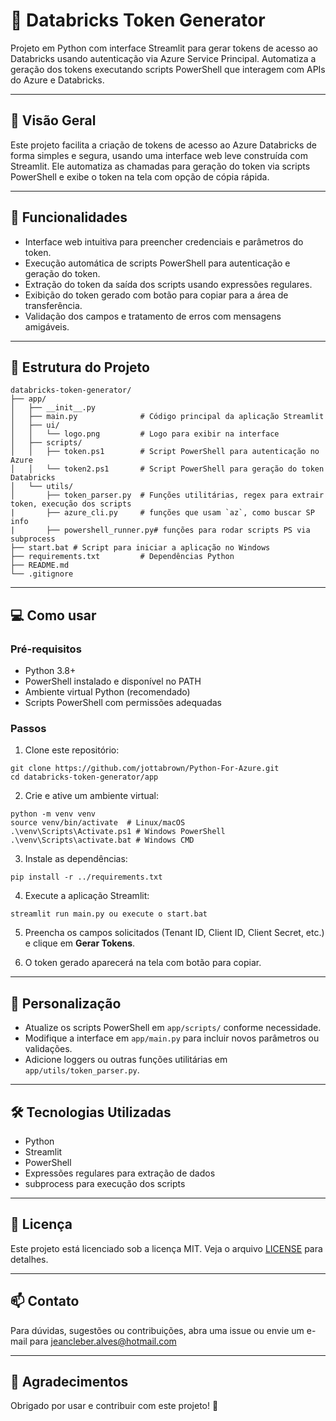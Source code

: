 # 🔐 Databricks Token Generator

Projeto em Python com interface Streamlit para gerar tokens de acesso ao Databricks usando autenticação via Azure Service Principal. Automatiza a geração dos tokens executando scripts PowerShell que interagem com APIs do Azure e Databricks.

---

## 🧩 Visão Geral

Este projeto facilita a criação de tokens de acesso ao Azure Databricks de forma simples e segura, usando uma interface web leve construída com Streamlit. Ele automatiza as chamadas para geração do token via scripts PowerShell e exibe o token na tela com opção de cópia rápida.

---

## 🚀 Funcionalidades

- Interface web intuitiva para preencher credenciais e parâmetros do token.
- Execução automática de scripts PowerShell para autenticação e geração do token.
- Extração do token da saída dos scripts usando expressões regulares.
- Exibição do token gerado com botão para copiar para a área de transferência.
- Validação dos campos e tratamento de erros com mensagens amigáveis.

---

## 📁 Estrutura do Projeto

```
databricks-token-generator/
├── app/
│   ├── __init__.py
│   ├── main.py              # Código principal da aplicação Streamlit
│   ├── ui/
│   │   └── logo.png         # Logo para exibir na interface
│   ├── scripts/
│   │   ├── token.ps1        # Script PowerShell para autenticação no Azure
│   │   └── token2.ps1       # Script PowerShell para geração do token Databricks
│   └── utils/
│       ├── token_parser.py  # Funções utilitárias, regex para extrair token, execução dos scripts
|       ├── azure_cli.py     # funções que usam `az`, como buscar SP info
|       ├── powershell_runner.py# funções para rodar scripts PS via subprocess
├── start.bat # Script para iniciar a aplicação no Windows
├── requirements.txt         # Dependências Python
├── README.md
└── .gitignore
```

---

## 💻 Como usar

### Pré-requisitos

- Python 3.8+
- PowerShell instalado e disponível no PATH
- Ambiente virtual Python (recomendado)
- Scripts PowerShell com permissões adequadas

### Passos

1. Clone este repositório:

```
git clone https://github.com/jottabrown/Python-For-Azure.git
cd databricks-token-generator/app
```

2. Crie e ative um ambiente virtual:

```
python -m venv venv
source venv/bin/activate  # Linux/macOS
.\venv\Scripts\Activate.ps1 # Windows PowerShell
.\venv\Scripts\activate.bat # Windows CMD
```

3. Instale as dependências:

```
pip install -r ../requirements.txt
```

4. Execute a aplicação Streamlit:

```
streamlit run main.py ou execute o start.bat
```

5. Preencha os campos solicitados (Tenant ID, Client ID, Client Secret, etc.) e clique em **Gerar Tokens**.

6. O token gerado aparecerá na tela com botão para copiar.

---

## 🔧 Personalização

- Atualize os scripts PowerShell em `app/scripts/` conforme necessidade.
- Modifique a interface em `app/main.py` para incluir novos parâmetros ou validações.
- Adicione loggers ou outras funções utilitárias em `app/utils/token_parser.py`.

---

## 🛠️ Tecnologias Utilizadas

- Python
- Streamlit
- PowerShell
- Expressões regulares para extração de dados
- subprocess para execução dos scripts

---

## 📄 Licença

Este projeto está licenciado sob a licença MIT. Veja o arquivo [LICENSE](LICENSE) para detalhes.

---

## 📫 Contato

Para dúvidas, sugestões ou contribuições, abra uma issue ou envie um e-mail para jeancleber.alves@hotmail.com

---

## 📢 Agradecimentos

Obrigado por usar e contribuir com este projeto! 🚀
